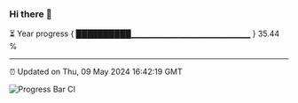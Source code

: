### Hi there 👋

⏳ Year progress { ██████████▁▁▁▁▁▁▁▁▁▁▁▁▁▁▁▁▁▁▁▁ } 35.44 %

---

⏰ Updated on Thu, 09 May 2024 16:42:19 GMT

![Progress Bar CI](https://github.com/IshwaranRudhara/GIT-ACTION/workflows/Progress%20Bar%20CI/badge.svg)
